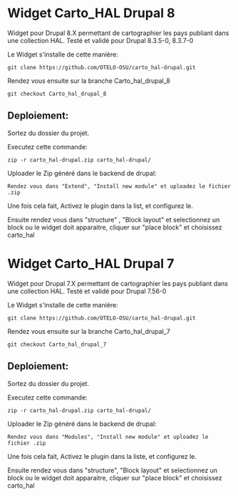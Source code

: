 
#  Widget Carto_HAL Drupal 8 #

Widget pour Drupal 8.X permettant de cartographier les pays publiant dans une collection HAL.
Testé et validé pour Drupal 8.3.5-0, 8.3.7-0


Le Widget s'installe de cette manière:

	git clone https://github.com/OTELO-OSU/carto_hal-drupal.git
Rendez vous ensuite sur la branche Carto_hal_drupal_8
	
	git checkout Carto_hal_drupal_8

## Deploiement: ##

Sortez du dossier du projet.

Executez cette commande:

	zip -r carto_hal-drupal.zip carto_hal-drupal/


Uploader le Zip généré dans le backend de drupal:

	Rendez vous dans "Extend", "Install new module" et uploadez le fichier .zip

Une fois cela fait, Activez le plugin dans la list, et configurez le.


Ensuite rendez vous dans "structure" , "Block layout" et selectionnez un block ou le widget doit apparaitre, cliquer sur "place block" et choisissez carto_hal




#  Widget Carto_HAL Drupal 7 #

Widget pour Drupal 7.X permettant de cartographier les pays publiant dans une collection HAL.
Testé et validé pour Drupal 7.56-0



Le Widget s'installe de cette manière:

	git clone https://github.com/OTELO-OSU/carto_hal-drupal.git
	
Rendez vous ensuite sur la branche Carto_hal_drupal_7
	
	git checkout Carto_hal_drupal_7

## Deploiement: ##

Sortez du dossier du projet.

Executez cette commande:

	zip -r carto_hal-drupal.zip carto_hal-drupal/

Uploader le Zip généré dans le backend de drupal:

	Rendez vous dans "Modules", "Install new module" et uploadez le fichier .zip

Une fois cela fait, Activez le plugin dans la liste, et configurez le.


Ensuite rendez vous dans "structure", "Block layout" et selectionnez un block ou le widget doit apparaitre, cliquer sur "place block" et choisissez carto_hal





